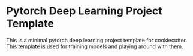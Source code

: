 # Pytorch Deep Learning Project Template

This is a minimal pytorch deep learning project template for cookiecutter. This template is used for training models and playing around with them.
